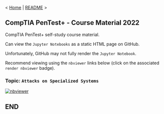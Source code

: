 < [Home](https://github.com/SeanOhAileasa) | [README](https://github.com/SeanOhAileasa/ptp-attacks-on-specialized-systems/blob/main/README.md) >

## CompTIA PenTest+ - Course Material 2022

CompTIA PenTest+ self-study course material.

Can view the ``Jupyter Notebooks`` as a static HTML page on GitHub.

Unfortunately, GitHub may not fully render the ``Jupyter Notebook``.

Recommend viewing using the ``nbviewer`` links below (click on the associated ``render nbviewer`` badge).

### Topic: ``Attacks on Specialized Systems``

[![nbviewer](https://raw.githubusercontent.com/jupyter/design/master/logos/Badges/nbviewer_badge.svg)](https://nbviewer.jupyter.org/github/SeanOhAileasa/ptp-attacks-on-specialized-systems/blob/main/ptp-attacks-on-specialized-systems.ipynb)

## END
